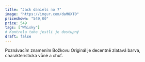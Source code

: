 ```yaml
---
title: "Jack daniels no 7"
image: "https://imgur.com/daMOXT0"
priceshown: "549,00"
price: 549
tags: ["Whisky"]
# Kontrola toho jestli je dostupný
draft: false
---
```


Poznávacím znamením Božkovu Originál je decentně zlatavá barva, charakteristická vůně a chuť.
